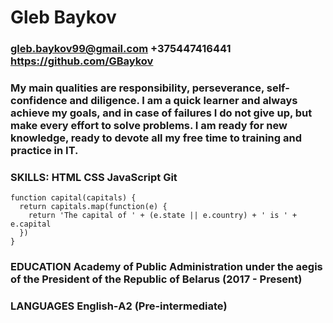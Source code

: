 # Gleb Baykov
### gleb.baykov99@gmail.com     +375447416441    https://github.com/GBaykov
### My main qualities are responsibility, perseverance, self-confidence and diligence. I am a quick learner and always achieve my goals, and in case of failures I do not give up, but make every effort to solve problems. I am ready for new knowledge, ready to devote all my free time to training and practice in IT.
### **SKILLS**:       HTML CSS JavaScript Git 
 
```
function capital(capitals) {
  return capitals.map(function(e) {
    return 'The capital of ' + (e.state || e.country) + ' is ' + e.capital
  })
} 
```
### **EDUCATION**      Academy of Public Administration under the aegis of the President of the Republic of Belarus (2017 - Present)
### **LANGUAGES**      English‐A2 (Pre-intermediate)
